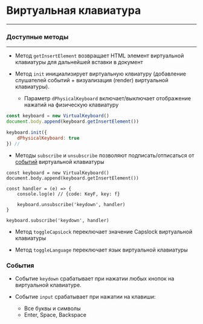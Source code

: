 # Виртуальная клавиатура

***

### Доступные методы

***

* Метод ```getInsertElement``` возвращает HTML элемент виртуальной клавиатуры для дальнейшей вставки в документ

* Метод ```init``` инициализирует виртуальную клвиатуру (добавление слушателей событий + визуализация (render) виртуальной клавиатуры).

  + Параметр ```dPhysicalKeyboard``` включает/выключает отображение нажатий на физическую клавиатуру

``` js
const keyboard = new VirtualKeyboard()
document.body.append(keyboard.getInsertElement())

keyboard.init({
    dPhysicalKeyboard: true
}) // 
```

* Методы ```subscribe``` и ```unsubscribe``` позволяют подписать/отписаться от [событий](#События) виртуальной клавиатуры

``` JS
const keyboard = new VirtualKeyboard()
document.body.append(keyboard.getInsertElement())

const handler = (e) => {
    console.log(e) // {code: KeyF, key: f}

    keyboard.unsubscribe('keydown', handler)
}

keyboard.subscribe('keydown', handler)
```

* Метод ```toggleCapsLock``` переключает значение Capslock виртуальной клавиатуры

* Метод ```toggleLanguage``` переключает язык виртуальной клавиатуры

### События

* Событие ```keydown``` срабатывает при нажатии любых кнопок на виртуальной клавиатуре.

* Событие ```input``` срабатывает при нажатии на клавиши:
  + Все буквы и символы
  + Enter, Space, Backspace
